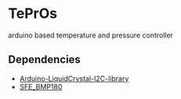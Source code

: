 # TePrOs
arduino based temperature and pressure controller

## Dependencies

* [Arduino-LiquidCrystal-I2C-library](https://github.com/fdebrabander/Arduino-LiquidCrystal-I2C-library)
* [SFE_BMP180](https://github.com/LowPowerLab/SFE_BMP180)
